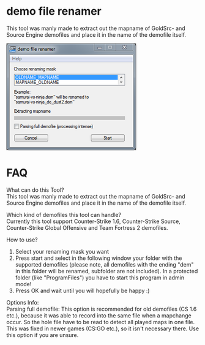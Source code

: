 # demo file renamer
This tool was manly made to extract out the mapname of GoldSrc- and Source Engine demofiles and place it in the name of the demofile itself.

![Alt text](_screenshots/AHK_demo-file-renamer_example.png)

# FAQ

What can do this Tool? <br />
This tool was manly made to extract out the mapname of
GoldSrc- and Source Engine demofiles and place it in the name of the demofile itself.

Which kind of demofiles this tool can handle? <br />
Currently this tool support Counter-Strike 1.6, Counter-Strike Source,
Counter-Strike Global Offensive and Team Fortress 2 demofiles.

How to use? <br />
1. Select your renaming mask you want
2. Press start and select in the following window your folder with the supported demofiles
    (please note, all demofiles with the ending "dem" in this folder will be renamed, subfolder
    are not included).
    In a protected folder (like "ProgramFiles") you have to start this program in admin mode!
3. Press OK and wait until you will hopefully be happy :)

Options Info: <br />
Parsing full demofile: This option is recommended for old demofiles (CS 1.6 etc.),
because it was able to record into the same file when a mapchange occur. So the hole
file have to be read to detect all played maps in one file. This was fixed in newer
games (CS:GO etc.), so it isn't necessary there. Use this option if you are unsure.


